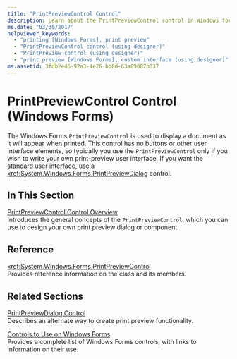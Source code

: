 ```yaml
---
title: "PrintPreviewControl Control"
description: Learn about the PrintPreviewControl control in Windows forms, which is used to display a document as it will appear when printed.
ms.date: "03/30/2017"
helpviewer_keywords: 
  - "printing [Windows Forms], print preview"
  - "PrintPreviewControl control (using designer)"
  - "PrintPreview control (using designer)"
  - "print preview [Windows Forms], custom interface (using designer)"
ms.assetid: 3fdb2e46-92a3-4e26-bb8d-63a89087b337
---
```

# PrintPreviewControl Control (Windows Forms)

The Windows Forms `PrintPreviewControl` is used to display a document as it will appear when printed. This control has no buttons or other user interface elements, so typically you use the `PrintPreviewControl` only if you wish to write your own print-preview user interface. If you want the standard user interface, use a <xref:System.Windows.Forms.PrintPreviewDialog> control.  
  
## In This Section  

 [PrintPreviewControl Control Overview](printpreviewcontrol-control-overview-windows-forms.md)  
 Introduces the general concepts of the `PrintPreviewControl`, which you can use to design your own print preview dialog or component.  
  
## Reference  

 <xref:System.Windows.Forms.PrintPreviewControl>  
 Provides reference information on the class and its members.  
  
## Related Sections  

 [PrintPreviewDialog Control](printpreviewdialog-control-windows-forms.md)  
 Describes an alternate way to create print preview functionality.  
  
 [Controls to Use on Windows Forms](controls-to-use-on-windows-forms.md)  
 Provides a complete list of Windows Forms controls, with links to information on their use.
